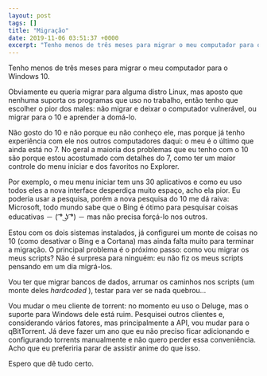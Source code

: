 ```yaml
---
layout: post
tags: []
title: "Migração"
date: 2019-11-06 03:51:37 +0000
excerpt: "Tenho menos de três meses para migrar o meu computador para o Windows 10.  Obviamente eu queria migrar para alguma distro Linux, mas aposto..."
---
```


Tenho menos de três meses para migrar o meu computador para o Windows 10.

Obviamente eu queria migrar para alguma distro Linux, mas aposto que nenhuma suporta os programas que uso no trabalho, então tenho que escolher o pior dos males: não migrar e deixar o computador vulnerável, ou migrar para o 10 e aprender a domá-lo.

Não gosto do 10 e não porque eu não conheço ele, mas porque já tenho experiência com ele nos outros computadores daqui: o meu é o último que ainda está no 7. No geral a maioria dos problemas que eu tenho com o 10 são porque estou acostumado com detalhes do 7, como ter um maior controle do menu iniciar e dos favoritos no Explorer.

Por exemplo, o meu menu iniciar tem uns 30 aplicativos e como eu uso todos eles a nova interface desperdiça muito espaço, acho ela pior. Eu poderia usar a pesquisa, porém a nova pesquisa do 10 me dá raiva: Microsoft, todo mundo sabe que o Bing é ótimo para pesquisar coisas educativas － ( ͡° ͜ʖ ͡°) － mas não precisa forçá-lo nos outros.

Estou com os dois sistemas instalados, já configurei um monte de coisas no 10 (como desativar o Bing e a Cortana) mas ainda falta muito para terminar a migração. O principal problema é o próximo passo: como vou migrar os meus scripts? Não é surpresa para ninguém: eu não fiz os meus scripts pensando em um dia migrá-los.

Vou ter que migrar bancos de dados, arrumar os caminhos nos scripts (um monte deles *hardcoded* ), testar para ver se nada quebrou…

Vou mudar o meu cliente de torrent: no momento eu uso o Deluge, mas o suporte para Windows dele está ruim. Pesquisei outros clientes e, considerando vários fatores, mas principalmente a API, vou mudar para o qBitTorrent. Já deve fazer um ano que eu não preciso ficar adicionando e configurando torrents manualmente e não quero perder essa conveniência. Acho que eu preferiria parar de assistir anime do que isso.

Espero que dê tudo certo.